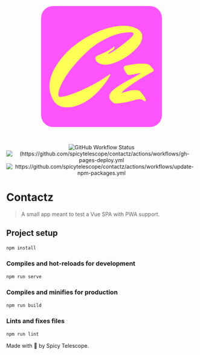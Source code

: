 <p align="center"><img src="./public/img/icons/android-chrome-512x512.png" alt="Contactz logo" align="center" style="width:320px"></p><br/>

<p align="center">

<img alt="GitHub Workflow Status" src="https://img.shields.io/github/last-commit/spicytelescope/contactz">
<img src="https://github.com/spicytelescope/contactz/actions/workflows/gh-pages-deploy.yml/badge.svg" alt="(https://github.com/spicytelescope/contactz/actions/workflows/gh-pages-deploy.yml">
<img src="https://github.com/spicytelescope/contactz/actions/workflows/update-npm-packages.yml/badge.svg" alt="https://github.com/spicytelescope/contactz/actions/workflows/update-npm-packages.yml">

</p>

# Contactz

> A small app meant to test a Vue SPA with PWA support.

## Project setup

```bash
npm install
```

### Compiles and hot-reloads for development

```bash
npm run serve
```

### Compiles and minifies for production

```bash
npm run build
```

### Lints and fixes files

```bash
npm run lint
```

Made with 💓 by Spicy Telescope.

